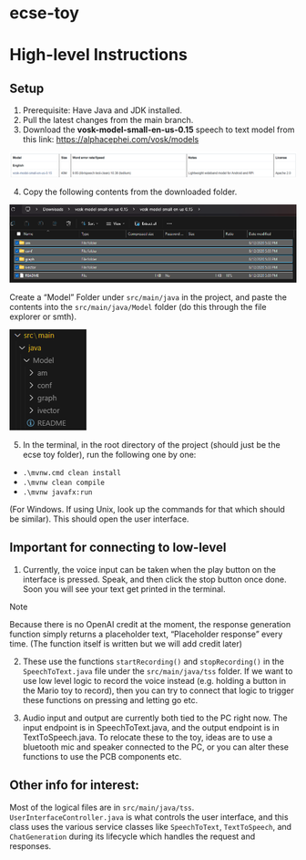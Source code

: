 # ecse-toy

# High-level Instructions

## Setup
1. Prerequisite: Have Java and JDK installed.
2. Pull the latest changes from the main branch.
3. Download the **vosk-model-small-en-us-0.15** speech to text model from this link: https://alphacephei.com/vosk/models

![Model](images/model_ss.png)

4. Copy the following contents from the downloaded folder.

![Model Content](images/model_content_ss.png)

Create a “Model” Folder under `src/main/java` in the project, and paste the contents into the `src/main/java/Model` folder (do this through the file explorer or smth).

![Model](images/project_model_folder_ss.png)

5. In the terminal, in the root directory of the project (should just be the ecse toy folder), run the following one by one:
- `.\mvnw.cmd clean install`
- `.\mvnw clean compile`
- `.\mvnw javafx:run`

(For Windows. If using Unix, look up the commands for that which should be similar). This should open the user interface.

## Important for connecting to low-level
1. Currently, the voice input can be taken when the play button on the interface is pressed. Speak, and then click the stop button once done. Soon you will see your text get printed in the terminal.

> [!NOTE]
> Because there is no OpenAI credit at the moment, the response generation function simply returns a placeholder text, “Placeholder response” every time. (The function itself is written but we will add credit later)

2. These use the functions `startRecording()` and `stopRecording()` in the `SpeechToText.java` file under the `src/main/java/tss` folder. If we want to use low level logic to record the voice instead (e.g. holding a button in the Mario toy to record), then you can try to connect that logic to trigger these functions on pressing and letting go etc.

3. Audio input and output are currently both tied to the PC right now. The input endpoint is in SpeechToText.java, and the output endpoint is in TextToSpeech.java. To relocate these to the toy, ideas are to use a bluetooth mic and speaker connected to the PC, or you can alter these functions to use the PCB components etc.

## Other info for interest:
Most of the logical files are in `src/main/java/tss`. `UserInterfaceController.java` is what controls the user interface, and this class uses the various service classes like `SpeechToText`, `TextToSpeech`, and `ChatGeneration` during its lifecycle which handles the request and responses.